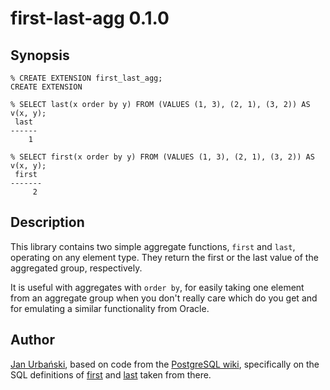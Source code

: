first-last-agg 0.1.0
====================

Synopsis
--------

    % CREATE EXTENSION first_last_agg;
    CREATE EXTENSION

    % SELECT last(x order by y) FROM (VALUES (1, 3), (2, 1), (3, 2)) AS v(x, y);
     last 
    ------
        1

    % SELECT first(x order by y) FROM (VALUES (1, 3), (2, 1), (3, 2)) AS v(x, y);
     first  
    -------
         2

Description
-----------

This library contains two simple aggregate functions, `first` and
`last`, operating on any element type. They return the first or the
last value of the aggregated group, respectively.

It is useful with aggregates with `order by`, for easily taking one
element from an aggregate group when you don't really care which do
you get and for emulating a similar functionality from Oracle.

Author
------

[Jan Urbański](http://wulczer.org/), based on code from the
[PostgreSQL wiki](http://wiki.postgresql.org/), specifically on the
SQL definitions of
[first](http://wiki.postgresql.org/wiki/First_%28aggregate%29) and
[last](http://wiki.postgresql.org/wiki/Last_%28aggregate%29) taken
from there.
